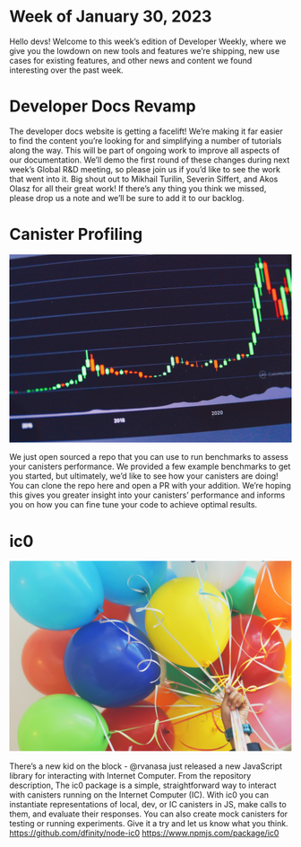 # Week of January 30, 2023

Hello devs! Welcome to this week’s edition of Developer Weekly, where we give you the lowdown on new tools and features
we’re shipping, new use cases for existing features, and other news and content we found interesting over the past week.

# Developer Docs Revamp

The developer docs website is getting a facelift! We’re making it far easier to find the content you’re looking for and
simplifying a number of tutorials along the way. This will be part of ongoing work to improve all aspects of our
documentation.
We’ll demo the first round of these changes during next week’s Global R&D meeting, so please join us if you’d like to
see the work that went into it. Big shout out to Mikhail Turilin, Severin Siffert, and Akos Olasz for all their great
work!
If there’s any thing you think we missed, please drop us a note and we’ll be sure to add it to our backlog.

# Canister Profiling

![Header image](../_assets/candlestick.png)

We just open sourced a repo that you can use to run benchmarks to assess your canisters performance. We provided a few
example benchmarks to get you started, but ultimately, we’d like to see how your canisters are doing!
You can clone the repo here and open a PR with your addition. We’re hoping this gives you greater insight into your
canisters’ performance and informs you on how you can fine tune your code to achieve optimal results.

# ic0
![Header image](../_assets/balloons.png)

There’s a new kid on the block - @rvanasa just released a new JavaScript library for interacting with Internet Computer.
From the repository description,
The ic0 package is a simple, straightforward way to interact with canisters running on the Internet Computer (IC).
With ic0 you can instantiate representations of local, dev, or IC canisters in JS, make calls to them, and evaluate
their responses. You can also create mock canisters for testing or running experiments.
Give it a try and let us know what you think.
https://github.com/dfinity/node-ic0
https://www.npmjs.com/package/ic0
